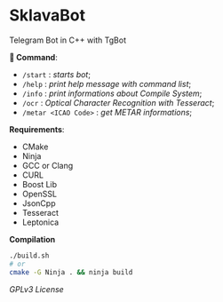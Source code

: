 # SklavaBot

Telegram Bot in C++ with TgBot

**📜 Command**:
- `/start` : _starts bot_;
- `/help` : _print help message with command list_;
- `/info` : _print informations about Compile System_;
- `/ocr` : _Optical Character Recognition with Tesseract_;
- `/metar <ICAO Code>` : _get METAR informations_;


**Requirements**:
- CMake
- Ninja
- GCC or Clang
- CURL
- Boost Lib
- OpenSSL
- JsonCpp
- Tesseract
- Leptonica


**Compilation**
```bash
./build.sh
# or
cmake -G Ninja . && ninja build
```


_GPLv3 License_
